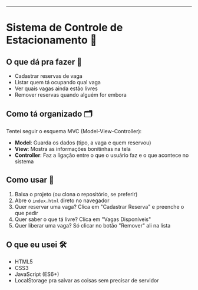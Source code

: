 
---

# Sistema de Controle de Estacionamento 🚗

## O que dá pra fazer 🎯

- Cadastrar reservas de vaga
- Listar quem tá ocupando qual vaga
- Ver quais vagas ainda estão livres
- Remover reservas quando alguém for embora

## Como tá organizado 🗂️

Tentei seguir o esquema MVC (Model-View-Controller):

- **Model**: Guarda os dados (tipo, a vaga e quem reservou)
- **View**: Mostra as informações bonitinhas na tela
- **Controller**: Faz a ligação entre o que o usuário faz e o que acontece no sistema

## Como usar 🚀

1. Baixa o projeto (ou clona o repositório, se preferir)
2. Abre o `index.html` direto no navegador
3. Quer reservar uma vaga? Clica em "Cadastrar Reserva" e preenche o que pedir
4. Quer saber o que tá livre? Clica em "Vagas Disponíveis"
5. Quer liberar uma vaga? Só clicar no botão "Remover" ali na lista

## O que eu usei 🛠️

- HTML5
- CSS3
- JavaScript (ES6+)
- LocalStorage pra salvar as coisas sem precisar de servidor
